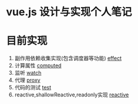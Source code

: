 # **vue.js 设计与实现个人笔记**



# 目前实现

1. 副作用依赖收集实现(包含调度器等功能) [effect](./reactivity/index.js)
2. 计算属性 [computed](./computed/index.js)
3. 监听 [watch](./watch/index.js)
4. 代理 [proxy](./reactivity/index.js)
5. 代码的测试 [test](./test)
6. reactive,shallowReactive,readonly实现 [reactive](./reactivity/index.js)

​	

